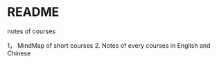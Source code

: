 # README
notes of courses

1， MindMap of short courses
2. Notes of every courses in English and Chinese
